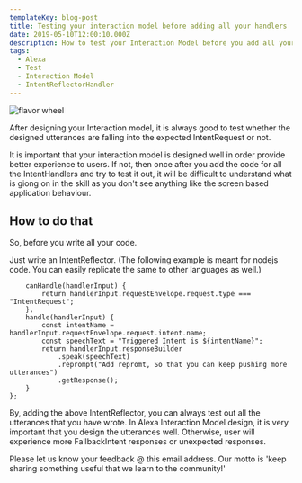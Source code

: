 ```yaml
---
templateKey: blog-post
title: Testing your interaction model before adding all your handlers
date: 2019-05-10T12:00:10.000Z
description: How to test your Interaction Model before you add all your handlers code.
tags:
  - Alexa
  - Test
  - Interaction Model
  - IntentReflectorHandler
---
```




![flavor wheel](/img/alexa_interaction_model.png)

After designing your Interaction model, it is always good to test whether the designed utterances are falling into the expected IntentRequest or not.

It is important that your interaction model is designed well in order provide better experience to users. If not, then once after you add the code for all the IntentHandlers and try to test it out, it will be difficult to understand what is giong on in the skill as you don't see anything like the screen based application behaviour.


## How to do that

So, before you write all your code.

Just write an IntentReflector. (The following example is meant for nodejs code. You can easily replicate the same to other languages as well.)

```const IntentReflectorHandler = {
    canHandle(handlerInput) {
        return handlerInput.requestEnvelope.request.type === "IntentRequest";
    },
    handle(handlerInput) {
        const intentName = handlerInput.requestEnvelope.request.intent.name;
        const speechText = "Triggered Intent is ${intentName}";
        return handlerInput.responseBuilder
            .speak(speechText)
            .reprompt("Add repromt, So that you can keep pushing more utterances")
            .getResponse();
    }
};
```
By, adding the above IntentReflector, you can always test out all the utterances that you have wrote.
In Alexa Interaction Model design, it is very important that you design the utterances well. Otherwise, user will experience more FallbackIntent responses or unexpected responses.

Please let us know your feedback @ this email address. Our motto is 'keep sharing something useful that we learn to the community!'
